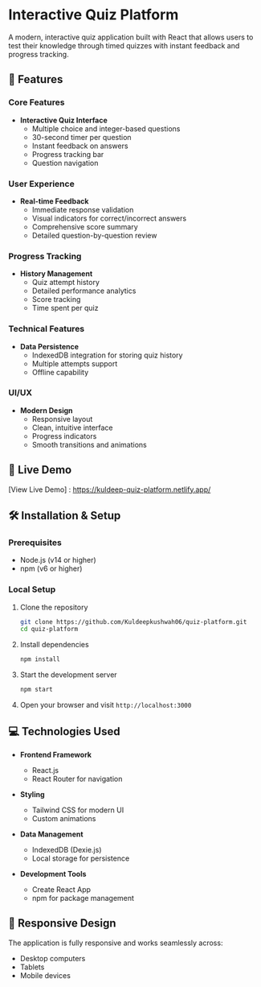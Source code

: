 # Interactive Quiz Platform

A modern, interactive quiz application built with React that allows users to test their knowledge through timed quizzes with instant feedback and progress tracking.


## 🌟 Features

### Core Features
- **Interactive Quiz Interface**
  - Multiple choice and integer-based questions
  - 30-second timer per question
  - Instant feedback on answers
  - Progress tracking bar
  - Question navigation

### User Experience
- **Real-time Feedback**
  - Immediate response validation
  - Visual indicators for correct/incorrect answers
  - Comprehensive score summary
  - Detailed question-by-question review

### Progress Tracking
- **History Management**
  - Quiz attempt history
  - Detailed performance analytics
  - Score tracking
  - Time spent per quiz

### Technical Features
- **Data Persistence**
  - IndexedDB integration for storing quiz history
  - Multiple attempts support
  - Offline capability

### UI/UX
- **Modern Design**
  - Responsive layout
  - Clean, intuitive interface
  - Progress indicators
  - Smooth transitions and animations

## 🚀 Live Demo
[View Live Demo] : https://kuldeep-quiz-platform.netlify.app/

## 🛠️ Installation & Setup

### Prerequisites
- Node.js (v14 or higher)
- npm (v6 or higher)

### Local Setup
1. Clone the repository
   ```bash
   git clone https://github.com/Kuldeepkushwah06/quiz-platform.git
   cd quiz-platform
   ```

2. Install dependencies
   ```bash
   npm install
   ```

3. Start the development server
   ```bash
   npm start
   ```

4. Open your browser and visit `http://localhost:3000`

## 💻 Technologies Used

- **Frontend Framework**
  - React.js
  - React Router for navigation

- **Styling**
  - Tailwind CSS for modern UI
  - Custom animations

- **Data Management**
  - IndexedDB (Dexie.js)
  - Local storage for persistence

- **Development Tools**
  - Create React App
  - npm for package management

## 📱 Responsive Design

The application is fully responsive and works seamlessly across:
- Desktop computers
- Tablets
- Mobile devices

